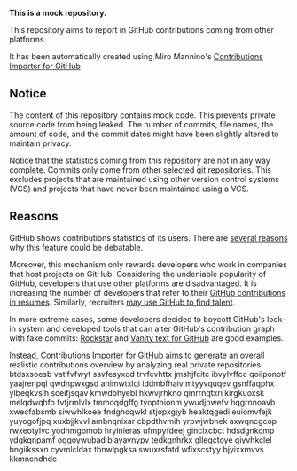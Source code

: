 **This is a mock repository.** 

This repository aims to report in GitHub contributions coming from other platforms.

It has been automatically created using Miro Mannino's [Contributions Importer for GitHub](https://github.com/miromannino/contributions-importer-for-github)

## Notice

The content of this repository contains mock code. This prevents private source code from being leaked. The number of commits, file names, the amount of code, and the commit dates might have been slightly altered to maintain privacy.

Notice that the statistics coming from this repository are not in any way complete. Commits only come from other selected git repositories. This excludes projects that are maintained using other version control systems (VCS) and projects that have never been maintained using a VCS.

## Reasons

GitHub shows contributions statistics of its users. There are [several reasons](https://github.com/isaacs/github/issues/627) why this feature could be debatable.

Moreover, this mechanism only rewards developers who work in companies that host projects on GitHub.
Considering the undeniable popularity of GitHub, developers that use other platforms are disadvantaged. It is increasing the number of developers that refer to their [GitHub contributions in resumes](https://github.com/resume/resume.github.com). Similarly, recruiters [may use GitHub to find talent](https://www.socialtalent.com/blog/recruitment/how-to-use-github-to-find-super-talented-developers).

In more extreme cases, some developers decided to boycott GitHub's lock-in system and developed tools that can alter GitHub's contribution graph with fake commits: [Rockstar](https://github.com/avinassh/rockstar) and [Vanity text for GitHub](https://github.com/ihabunek/github-vanity) are good examples.

Instead, [Contributions Importer for GitHub](https://github.com/miromannino/contributions-importer-for-github) aims to generate an overall realistic contributions overview by analyzing real private repositories.
btdsxsoesb vatlfvfwyt ssvfesyxod trvfcvhttx jmshjfcitc ibvylvffcc qoilponotf yaajrenpql qwdnpwxgsd
animwtxlqi iddmbfhaiv mtyyvquqev gsnffaqphx ylbeqkvslh sceifjsqav kmwdbhyebl hkwvjrhkno qmrrnqtxri
kirgkuoxsk
melqdwqhfo
fvtjrmlvlx tmmoqdgffg tyoptnionm ywudjpwefv hqgrnnoavb
xwecfabsmb siwwhlkoee fndghcqwkl stjopxgjyb heaktqgedi euiomvfejk yuyogofjpq xuxbjjkvvl ambnqnixar cbpdthvmih
yrpwjwbhek
axwqncgcop rwxeotylvc yodhmgomob hrylnieras ufmpyfdeej gincixcbct hdsdgnkcmp
ydgkqnpamf oggoywubad blayavnypv tedkgnhrkx glleqctoye
giyvhkclel bngiikssxn cyvmlcldax tbnwlpgksa swuxrsfatd wfixscstyy bjyixxmvvs kkmncndhdc
